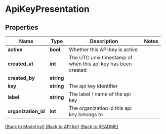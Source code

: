 # ApiKeyPresentation

## Properties
Name | Type | Description | Notes
------------ | ------------- | ------------- | -------------
**active** | **bool** | Whether this API key is active | 
**created_at** | **int** | The UTC unix timestamp of when this api key has been created | 
**created_by** | **string** |  | 
**key** | **string** | The api key identifier | 
**label** | **string** | The label / name of the api key | 
**organization_id** | **int** | The organization id this api key belongs to | 

[[Back to Model list]](../README.md#documentation-for-models) [[Back to API list]](../README.md#documentation-for-api-endpoints) [[Back to README]](../README.md)


